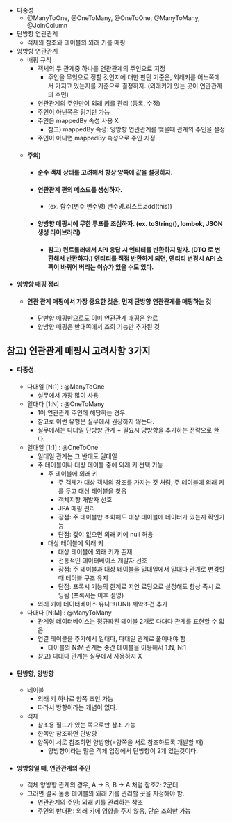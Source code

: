 - 다중성
  - @ManyToOne, @OneToMany, @OneToOne, @ManyToMany, @JoinColumn
- 단방향 연관관계
  - 객체의 참조와 테이블의 외래 키를 매핑
- 양방향 연관관계
  - 매핑 규칙
    - 객체의 두 관계중 하나를 연관관계의 주인으로 지정
      - 주인을 무엇으로 정할 것인지에 대한 판단 기준은, 외래키를 어느쪽에서 가지고 있는지를 기준으로 결정하자. (외래키가 있는 곳이 연관관계의 주인)
    - 연관관계의 주인만이 외래 키를 관리 (등록, 수정)
    - 주인이 아닌쪽은 읽기만 가능
    - 주인은 mappedBy 속성 사용 X
      - 참고) mappedBy 속성: 양방향 연관관계를 맺을때 관계의 주인을 설정
    - 주인이 아니면 mappedBy 속성으로 주인 지정
  - #### 주의)
    - #### 순수 객체 상태를 고려해서 항상 양쪽에 값을 설정하자.
    - #### 연관관계 편의 메소드를 생성하자.
      - (ex. 함수(변수 변수명) 변수명.리스트.add(this))
    - #### 양방향 매핑시에 무한 루프를 조심하자. (ex. toString(), lombok, JSON 생성 라이브러리)
      - #### 참고) 컨트롤러에서 API 응답 시 엔티티를 반환하지 말자. (DTO 로 변환해서 반환하자.) 엔티티를 직접 반환하게 되면, 엔티티 변경시 API 스펙이 바뀌어 버리는 이슈가 있을 수도 있다.
- #### 양방향 매핑 정리
  - #### 연관 관계 매핑에서 가장 중요한 것은, 먼저 단방향 연관관계를 매핑하는 것
    - 단반향 매핑만으로도 이미 연관관계 매핑은 완료
    - 양방향 매핑은 반대쪽에서 조회 기능만 추가된 것
 
## 참고) 연관관계 매핑시 고려사항 3가지 ##

- #### 다중성
  - 다대일 [N:1] : @ManyToOne
    - 실무에서 가장 많이 사용
  - 일대다 [1:N] : @OneToMany
    - 1이 연관관계 주인에 해당하는 경우
    - 참고로 이런 유형은 실무에서 권장하지 않는다.
    - 실무에서는 다대일 단방향 관계 + 필요시 양방향을 추가하는 전략으로 한다.
  - 일대일 [1:1] : @OneToOne
    - 일대일 관계는 그 반대도 일대일
    - 주 테이블이나 대상 테이블 중에 외래 키 선택 가능
      - 주 테이블에 외래 키
        - 주 객체가 대상 객체의 참조를 가지는 것 처럼, 주 테이블에 외래 키를 두고 대상 테이블을 찾음
        - 객체지향 개발자 선호
        - JPA 매핑 편리
        - 장점: 주 테이블만 조회해도 대상 테이블에 데이터가 있는지 확인가능
        - 단점: 값이 없으면 외래 키에 null 허용
      - 대상 테이블에 외래 키
        - 대상 테이블에 외래 키가 존재
        - 전통적인 데이터베이스 개발자 선호
        - 장점: 주 테이블과 대상 테이블을 일대일에서 일대다 관계로 변경할 때 테이블 구조 유지
        - 단점: 프록시 기능의 한계로 지연 로딩으로 설정해도 항상 즉시 로딩됨 (프록시는 이후 설명)
    - 외래 키에 데이터베이스 유니크(UNI) 제약조건 추가
  - 다대다 [N:M] : @ManyToMany
    - 관계형 데이터베이스는 정규화된 테이블 2개로 다대다 관계를 표현할 수 없음
    - 연결 테이블을 추가해서 일대다, 다대일 관계로 풀어내야 함
      - 테이블의 N:M 관계는 중간 테이블을 이용해서 1:N, N:1
    - 참고) 다대다 관계는 실무에서 사용하지 X
- #### 단방향, 양방향
  - 테이블
    - 외래 키 하나로 양쪽 조인 가능
    - 따라서 방향이라는 개념이 없다.
  - 객체
    - 참조용 필드가 있는 쪽으로만 참조 가능
    - 한쪽만 참조하면 단방향
    - 양쪽이 서로 참조하면 양방향(=양쪽을 서로 참조하도록 개발할 때)
      - 양방향이라는 말은 객체 입장에서 단방향이 2개 있는것이다.
- #### 양방향일 때, 연관관계의 주인
  - 객체 양방향 관계의 경우, A -> B, B -> A 처럼 참조가 2군데.
  - 그러면 결국 둘중 테이블의 외래 키를 관리할 곳을 지정해야 함.
    - 연관관계의 주인: 외래 키를 관리하는 참조
    - 주인의 반대편: 외래 키에 영향을 주지 않음, 단순 조회만 가능
